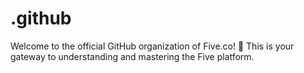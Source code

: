 # .github
Welcome to the official GitHub organization of Five.co! 🚀 This is your gateway to understanding and mastering the Five platform.
